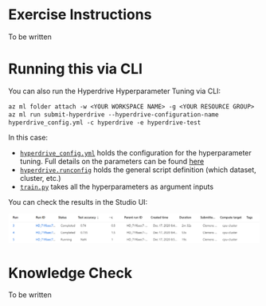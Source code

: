 # Exercise Instructions

To be written

# Running this via CLI

You can also run the Hyperdrive Hyperparameter Tuning via CLI:

```console
az ml folder attach -w <YOUR WORKSPACE NAME> -g <YOUR RESOURCE GROUP>
az ml run submit-hyperdrive --hyperdrive-configuration-name hyperdrive_config.yml -c hyperdrive -e hyperdrive-test
```

In this case:
* [`hyperdrive_config.yml`](hyperdrive_config.yml) holds the configuration for the hyperparameter tuning. Full details on the parameters can be found [here](https://docs.microsoft.com/en-us/azure/machine-learning/how-to-tune-hyperparameters#define-the-search-space)
* [`hyperdrive.runconfig`](hyperdrive.runconfig) holds the general script definition (which dataset, cluster, etc.)
* [`train.py`](train.py) takes all the hyperparameters as argument inputs

You can check the results in the Studio UI:

![Hyperdrive in Studio UI](../media/hyperdrive_example.png)

# Knowledge Check

To be written
